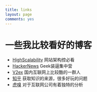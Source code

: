 ```yaml
---
title: links
layout: page
comments: yes
---
```


# 一些我比较看好的博客

- [HighScalability](http://highscalability.com/) 网站架构控必看
- [HackerNews](https://news.ycombinator.com/) Geek装逼集中营
- [V2ex](http://www.v2ex.com/?r=tarsier) 国内互联网上比较酷的一群人
- [知乎](http://zhihu.com) 获取知识的来源，很多好玩的问题
- [虎嗅](http://www.huxiu.com/) 对于互联网公司有着独特的分析
